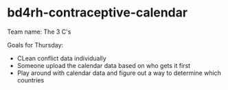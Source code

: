 # bd4rh-contraceptive-calendar

Team name: The 3 C's

Goals for Thursday:
- CLean conflict data individually
- Someone upload the calendar data based on who gets it first
- Play around with calendar data and figure out a way to determine which countries
